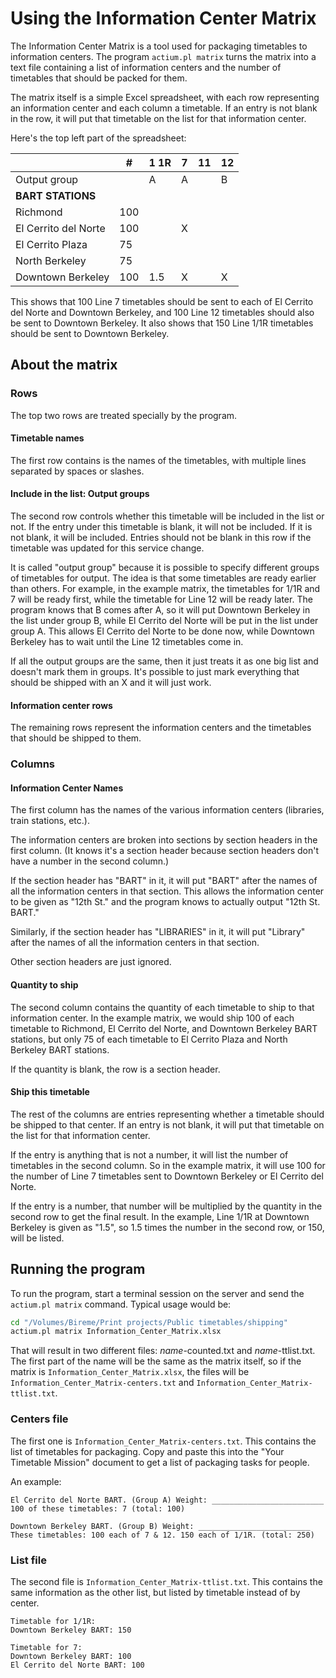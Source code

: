 # Using the Information Center Matrix

The Information Center Matrix is a tool used for packaging timetables to information centers.  The program `actium.pl matrix` turns the matrix into a text file containing a list of information centers and the number of timetables that should be packed for them.

The matrix itself is a simple Excel spreadsheet, with each row representing an information center and each column a timetable. If an entry is not blank in the row, it will put that timetable on the list for that information center.

Here's the top left part of the spreadsheet:

|                      | #    | 1 1R | 7 | 11 | 12 |
|----------------------|------|---|----|----|---|
| Output group         |      | A | A  |    | B |
| **BART STATIONS**    |      |   |    |    |   |
| Richmond             | 100  |   |    |    |   |
| El Cerrito del Norte | 100  |   | X  |    |   |
| El Cerrito Plaza     | 75  |   |    |    |   |
| North Berkeley       | 75  |   |    |    |   |
| Downtown Berkeley    | 100  | 1.5 | X  |    | X |

This shows that 100 Line 7 timetables should be sent to each of El Cerrito del Norte and Downtown Berkeley, and 100 Line 12 timetables should also be sent to Downtown Berkeley. It also shows that 150 Line 1/1R timetables should be sent to Downtown Berkeley.

## About the matrix

### Rows

The top two rows are treated specially by the program.

#### Timetable names

The first row contains is the names of the timetables, with multiple lines separated by spaces or slashes.  

#### Include in the list: Output groups

The second row controls whether this timetable will be included in the list or not. If the entry under this timetable is blank, it will not be included. If it is not blank, it will be included. Entries should not be blank in this row if the timetable was updated for this service change.

It is called "output group" because it is possible to specify different groups of timetables for output. The idea is that some timetables are ready earlier than others. For example, in the example matrix, the timetables for 1/1R and 7 will be ready first, while the timetable for Line 12 will be ready later.  The program knows that B comes after A, so it will put Downtown Berkeley in the list under group B, while El Cerrito del Norte will be put in the list under group A. This allows El Cerrito del Norte to be done now, while Downtown Berkeley has to wait until the Line 12 timetables come in.

If all the output groups are the same, then it just treats it as one big list and doesn't mark them in groups. It's possible to just mark everything that should be shipped with an X and it will just work.

#### Information center rows

The remaining rows represent the information centers and the timetables that should be shipped to them.

### Columns

#### Information Center Names

The first column has the names of the various information centers (libraries, train stations, etc.).

The information centers are broken into sections by section headers in the first column. (It knows it's a section header because section headers don't have a number in the second column.) 

If the section header has "BART" in it, it will put "BART" after the names of all the information centers in that section. This allows the information center to be given as "12th St." and the program knows to actually output "12th St. BART."

Similarly, if the section header has "LIBRARIES" in it, it will put "Library" after the names of all the information centers in that section.

Other section headers are just ignored.

#### Quantity to ship

The second column contains the quantity of each timetable to ship to that information center. In the example matrix, we would ship 100 of each timetable to Richmond, El Cerrito del Norte, and Downtown Berkeley BART stations, but only 75 of each timetable to El Cerrito Plaza and North Berkeley BART stations.

If the quantity is blank, the row is a section header.

#### Ship this timetable

The rest of the columns are entries representing whether a timetable should be shipped to that center. If an entry is not blank, it will put that timetable on the list for that information center.

If the entry is anything that is not a number, it will list the number of timetables in the second column. So in the example matrix, it will use 100 for the number of Line 7 timetables sent to Downtown Berkeley or El Cerrito del Norte.

If the entry is a number, that number will be multiplied by the quantity in the second row to get the final result. In the example, Line 1/1R at Downtown Berkeley is given as "1.5", so 1.5 times the number in the second row, or 150, will be listed.

## Running the program

To run the program, start a terminal session on the server and send the `actium.pl matrix` command. Typical usage would be:

````bash
cd "/Volumes/Bireme/Print projects/Public timetables/shipping"
actium.pl matrix Information_Center_Matrix.xlsx
````

That will result in two different files: *name*-counted.txt and *name*-ttlist.txt. The first part of the name will be the same as the matrix itself, so if the matrix is `Information_Center_Matrix.xlsx`, the files will be `Information_Center_Matrix-centers.txt` and `Information_Center_Matrix-ttlist.txt`.

### Centers file

The first one is `Information_Center_Matrix-centers.txt`. This contains the list of timetables for packaging. Copy and paste this into the "Your Timetable Mission" document to get a list of packaging tasks for people.

An example:

    El Cerrito del Norte BART. (Group A) Weight: _________________________
    100 of these timetables: 7 (total: 100)

    Downtown Berkeley BART. (Group B) Weight: _________________________
    These timetables: 100 each of 7 & 12. 150 each of 1/1R. (total: 250)


### List file

The second file is `Information_Center_Matrix-ttlist.txt`. This contains the same information as the other list, but listed by timetable instead of by center.

    Timetable for 1/1R:
    Downtown Berkeley BART: 150

    Timetable for 7:
    Downtown Berkeley BART: 100
    El Cerrito del Norte BART: 100